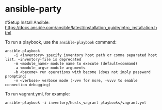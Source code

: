 # ansible-party

#Setup
Install Ansible:
https://docs.ansible.com/ansible/latest/installation_guide/intro_installation.html

To run a playbook, use the `ansible-playbook` command:

```
ansible-playbook
    -i <inventory> specify inventory host path or comma separated host list. –inventory-file is deprecated
    -m <module_name> module name to execute (default=command)
    -a <module_args> module arguments
    -b <become> run operations with become (does not imply password prompting)
    -v <verbose> verbose mode (-vvv for more, -vvvv to enable connection debugging)
```

To run vagrant.yml, for example:
```
ansible-playbook -i inventory/hosts_vagrant playbooks/vagrant.yml
```